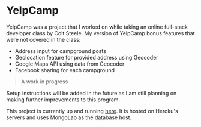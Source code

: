 # YelpCamp

YelpCamp was a project that I worked on while taking an online full-stack developer class by Colt Steele. My version of YelpCamp bonus features that were not covered in the class:

- Address input for campground posts
- Geolocation feature for provided address using Geocoder
- Google Maps API using data from Geocoder
- Facebook sharing for each campground

>A work in progress

Setup instructions will be added in the future as I am still planning on making further improvements to this program.

This project is currently up and running [here](https://yelpcamp-qc.herokuapp.com). It is hosted on Heroku's servers and uses MongoLab as the database host.
